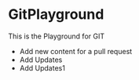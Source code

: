 # GitPlayground
This is the Playground for GIT
  
- Add new content for a pull request
- Add Updates
- Add Updates1